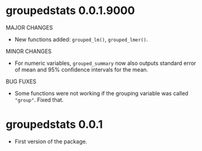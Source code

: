# groupedstats 0.0.1.9000

MAJOR CHANGES
  - New functions added: `grouped_lm()`, `grouped_lmer()`.

MINOR CHANGES
  - For numeric variables, `grouped_summary` now also outputs standard error of
    mean and 95% confidence intervals for the mean.
  
BUG FUXES
  - Some functions were not working if the grouping variable was called `"group"`. Fixed that.
  
# groupedstats 0.0.1

* First version of the package.
